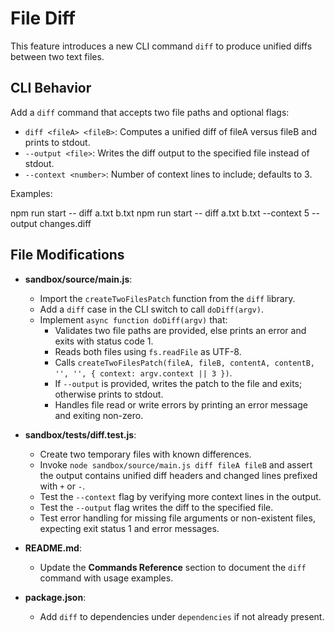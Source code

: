 # File Diff

This feature introduces a new CLI command `diff` to produce unified diffs between two text files.

## CLI Behavior

Add a `diff` command that accepts two file paths and optional flags:

- `diff <fileA> <fileB>`: Computes a unified diff of fileA versus fileB and prints to stdout.
- `--output <file>`: Writes the diff output to the specified file instead of stdout.
- `--context <number>`: Number of context lines to include; defaults to 3.

Examples:

npm run start -- diff a.txt b.txt
npm run start -- diff a.txt b.txt --context 5 --output changes.diff

## File Modifications

- **sandbox/source/main.js**: 
  - Import the `createTwoFilesPatch` function from the `diff` library.
  - Add a `diff` case in the CLI switch to call `doDiff(argv)`.
  - Implement `async function doDiff(argv)` that:
    - Validates two file paths are provided, else prints an error and exits with status code 1.
    - Reads both files using `fs.readFile` as UTF-8.
    - Calls `createTwoFilesPatch(fileA, fileB, contentA, contentB, '', '', { context: argv.context || 3 })`.
    - If `--output` is provided, writes the patch to the file and exits; otherwise prints to stdout.
    - Handles file read or write errors by printing an error message and exiting non-zero.

- **sandbox/tests/diff.test.js**:
  - Create two temporary files with known differences.
  - Invoke `node sandbox/source/main.js diff fileA fileB` and assert the output contains unified diff headers and changed lines prefixed with `+` or `-`.
  - Test the `--context` flag by verifying more context lines in the output.
  - Test the `--output` flag writes the diff to the specified file.
  - Test error handling for missing file arguments or non-existent files, expecting exit status 1 and error messages.

- **README.md**:
  - Update the **Commands Reference** section to document the `diff` command with usage examples.

- **package.json**:
  - Add `diff` to dependencies under `dependencies` if not already present.
